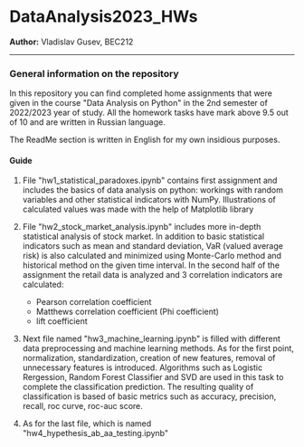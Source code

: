 # DataAnalysis2023_HWs
**Author:**
Vladislav Gusev, BEC212

---------
### General information on the repository
In this repository you can find completed home assignments that were given in the course "Data Analysis on Python" in the 2nd semester of 2022/2023 year of study. All the homework tasks have mark above 9.5 out of 10 and are written in Russian language. 

The ReadMe section is written in English for my own insidious purposes.

#### Guide

1. File "hw1_statistical_paradoxes.ipynb" contains first assignment and includes the basics of data analysis on python: workings with random variables and other statistical indicators with NumPy. Illustrations of calculated values was made with the help of Matplotlib library

2. File "hw2_stock_market_analysis.ipynb"  includes more in-depth statistical analysis of stock market. In addition to basic statistical indicators such as mean and standard deviation, VaR (valued average risk) is also calculated and minimized using Monte-Carlo method and historical method on the given time interval. In the second half of the assignment the retail data is analyzed and 3 correlation indicators are calculated:
   - Pearson correlation coefficient
   - Matthews correlation coefficient (Phi coefficient)
   - lift coefficient

3. Next file named "hw3_machine_learning.ipynb" is filled with different data preprocessing and machine learning methods. As for the first point, normalization, standardization, creation of new features, removal of unnecessary features is introduced. Algorithms such as Logistic Rergession, Random Forest Classifier and SVD are used in this task to complete the classification prediction. The resulting quality of classification is based of basic metrics such as accuracy, precision, recall, roc curve, roc-auc score.

4. As for the last file, which is named "hw4_hypethesis_ab_aa_testing.ipynb"
